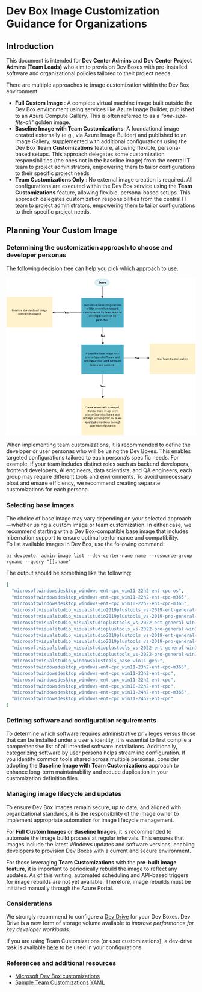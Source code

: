 # Dev Box Image Customization Guidance for Organizations

## Introduction

This document is intended for **Dev Center Admins** and **Dev Center Project Admins (Team Leads)** who aim to provision Dev Boxes with pre-installed software and organizational policies tailored to their project needs.

There are multiple approaches to image customization within the Dev Box environment:<br/>

- **Full Custom Image** : A complete virtual machine image built outside the Dev Box environment using services like Azure Image Builder, published to an Azure Compute Gallery. This is often referred to as a *"one-size-fits-all"* golden image.
- **Baseline Image with Team Customizations**: A foundational image created externally (e.g., via Azure Image Builder) and published to an Image Gallery, supplemented with additional configurations using the Dev Box **Team Customizations** feature, allowing flexible, persona-based setups. This approach delegates some customization responsibilities (the ones not in the baseline image) from the central IT team to project administrators, empowering them to tailor configurations to their specific project needs
- **Team Customizations Only** : No external image creation is required. All configurations are executed within the Dev Box service using the **Team Customizations** feature, allowing flexible, persona-based setups. This approach delegates customization responsibilities from the central IT team to project administrators, empowering them to tailor configurations to their specific project needs.

## Planning Your Custom Image

### Determining the customization approach to choose and developer personas

The following decision tree can help you pick which approach to use:<br/><br/>
![Image Customization decision tree](./images/Dev%20Box%20LZA%20Image%20Decision%20Tree.png)

When implementing team customizations, it is recommended to define the developer or user personas who will be using the Dev Boxes. This enables targeted configurations tailored to each persona’s specific needs. For example, if your team includes distinct roles such as backend developers, frontend developers, AI engineers, data scientists, and QA engineers, each group may require different tools and environments. To avoid unnecessary bloat and ensure efficiency, we recommend creating separate customizations for each persona.

### Selecting base images
The choice of base image may vary depending on your selected approach—whether using a custom image or team customization. In either case, we recommend starting with a Dev Box-compatible base image that includes hibernation support to ensure optimal performance and compatibility.<br/>
To list available images in Dev Box, use the following command:

```shell
az devcenter admin image list --dev-center-name name --resource-group rgname --query "[].name"
```

The output should be something like the following:

```json
[
  "microsoftwindowsdesktop_windows-ent-cpc_win11-22h2-ent-cpc-os",
  "microsoftwindowsdesktop_windows-ent-cpc_win11-22h2-ent-cpc-m365",
  "microsoftwindowsdesktop_windows-ent-cpc_win10-22h2-ent-cpc-m365",
  "microsoftvisualstudio_visualstudio2019plustools_vs-2019-ent-general-win11-m365-gen2",
  "microsoftvisualstudio_visualstudio2019plustools_vs-2019-pro-general-win11-m365-gen2",
  "microsoftvisualstudio_visualstudioplustools_vs-2022-ent-general-win11-m365-gen2",
  "microsoftvisualstudio_visualstudioplustools_vs-2022-pro-general-win11-m365-gen2",
  "microsoftvisualstudio_visualstudio2019plustools_vs-2019-ent-general-win10-m365-gen2",
  "microsoftvisualstudio_visualstudio2019plustools_vs-2019-pro-general-win10-m365-gen2",
  "microsoftvisualstudio_visualstudioplustools_vs-2022-ent-general-win10-m365-gen2",
  "microsoftvisualstudio_visualstudioplustools_vs-2022-pro-general-win10-m365-gen2",
  "microsoftvisualstudio_windowsplustools_base-win11-gen2",
  "microsoftwindowsdesktop_windows-ent-cpc_win11-23h2-ent-cpc-m365",
  "microsoftwindowsdesktop_windows-ent-cpc_win11-23h2-ent-cpc",
  "microsoftwindowsdesktop_windows-ent-cpc_win11-22h2-ent-cpc",
  "microsoftwindowsdesktop_windows-ent-cpc_win10-22h2-ent-cpc",
  "microsoftwindowsdesktop_windows-ent-cpc_win11-24h2-ent-cpc-m365",
  "microsoftwindowsdesktop_windows-ent-cpc_win11-24h2-ent-cpc"
]
```

### Defining software and configuration requirements

To determine which software requires administrative privileges versus those that can be installed under a user's identity, it is essential to first compile a comprehensive list of all intended software installations. Additionally, categorizing software by user persona helps streamline configuration. If you identify common tools shared across multiple personas, consider adopting the **Baseline Image with Team Customizations** approach to enhance long-term maintainability and reduce duplication in your customization definition files.

### Managing image lifecycle and updates

To ensure Dev Box images remain secure, up to date, and aligned with organizational standards, it is the responsibility of the image owner to implement appropriate automation for image lifecycle management.

For **Full Custom Images** or **Baseline Images**, it is recommended to automate the image build process at regular intervals. This ensures that images include the latest Windows updates and software versions, enabling developers to provision Dev Boxes with a current and secure environment.

For those leveraging **Team Customizations** with the **pre-built image feature**, it is important to periodically rebuild the image to reflect any updates. As of this writing, automated scheduling and API-based triggers for image rebuilds are not yet available. Therefore, image rebuilds must be initiated manually through the Azure Portal. 

### Considerations

We strongly recommend to configure a [Dev Drive](https://learn.microsoft.com/en-us/windows/dev-drive/) for your Dev Boxes. Dev Drive is a new form of storage volume available to _improve performance for key developer workloads_.

If you are using Team Customizations (or user customizations), a dev-drive task is available [here](https://github.com/dstamand-msft/Devbox-Customizations/tree/main/Tasks/dev-drive) to be used in your configurations.

### References and additional resources
- [Microsoft Dev Box customizations
](https://learn.microsoft.com/en-us/azure/dev-box/concept-what-are-team-customizations?tabs=team-customizations)
- [Sample Team Customizations YAML](https://github.com/dstamand-msft/Devbox-Customizations/blob/main/teams-customizations.yaml)